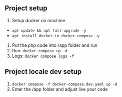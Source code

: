 ## Project setup
1. Setup docker on machine
  * `apt update && apt full-upgrade -y`
  * `apt install docker.io docker-compose -y`
1. Put the php code into /app folder and run
1. Run: `docker compose up -d`
1. Logs: `docker compose logs -f`

## Project locale dev setup
1. `docker compose -f docker-compose.dev.yaml up -d`
1. Enter the /app folder and adjust live your code